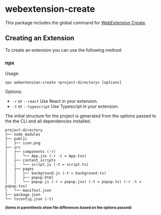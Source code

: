 # webextension-create

This package includes the global command for [WebExtension Create](https://github.com/kadauchi/webextension-create).

## Creating an Extension

To create an extension you can use the following method:

### npx

Usage:

```
npx webextension-create <project-directory> [options]
```

Options:

- `-r` or `--react` Use React in your extension.
- `-t` or `--typescript` Use Typescript in your extension.

The initial structure for the project is generated from the options passed to the the CLI and all dependencies installed.

```
project-directory
├── node_modules
├── public
│   ├── icon.png
├── src
│   ├── components (-r)
│   │   └── App.jsx (-r -t = App.tsx)
│   ├── content_scripts
│   │   └── script.js (-t = script.ts)
│   ├── pages
│   │   ├── background.js (-t = background.ts)
│   │   ├── popup.html
│   │   └── popup.js (-r = popup.jsx) (-t = popup.ts) (-r -t = popup.tsx)
│   └── manifest.json
├── package.json
└── tsconfig.json (-t)
```

<sub>**(items in parenthesis show file differences based on the options passed)**</sub>

